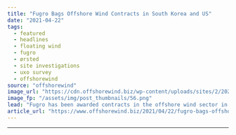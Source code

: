 ```yaml
---
title: "Fugro Bags Offshore Wind Contracts in South Korea and US"
date: "2021-04-22"
tags: 
  - featured
  - headlines
  - floating wind
  - fugro
  - ørsted
  - site investigations
  - uxo survey
  - offshorewind
source: "offshorewind"
image_url: "https://cdn.offshorewind.biz/wp-content/uploads/sites/2/2020/04/30110917/Fugro_Brasilis.png"
image_fp: "/assets/img/post_thumbnails/56.png"
lead: "Fugro has been awarded contracts in the offshore wind sector in South Korea and"
article_url: "https://www.offshorewind.biz/2021/04/22/fugro-bags-offshore-wind-contracts-in-south-korea-and-us/"
---
```


---
